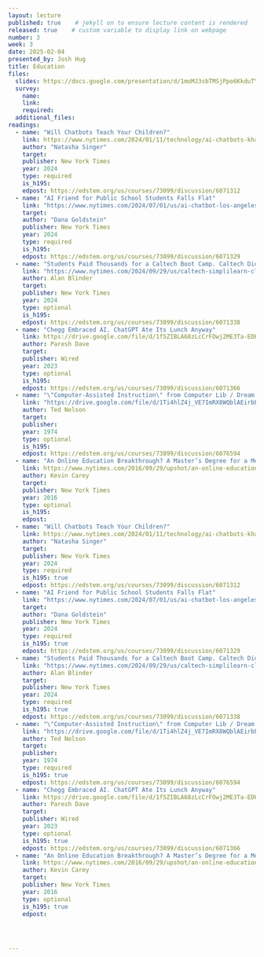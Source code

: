 ```yaml
---
layout: lecture
published: true    # jekyll on to ensure lecture content is rendered
released: true    # custom variable to display link on webpage
number: 3
week: 3
date: 2025-02-04
presented_by: Josh Hug
title: Education
files:
  slides: https://docs.google.com/presentation/d/1moMJ3sbTMSjPpo6KkduTYK6B7sGtak0TdLaqEFlfL1o
  survey:
    name:
    link: 
    required: 
  additional_files:
readings: 
  - name: "Will Chatbots Teach Your Children?"
    link: https://www.nytimes.com/2024/01/11/technology/ai-chatbots-khan-education-tutoring.html
    author: "Natasha Singer"
    target:
    publisher: New York Times
    year: 2024
    type: required
    is_h195: 
    edpost: https://edstem.org/us/courses/73099/discussion/6071312
  - name: "AI Friend for Public School Students Falls Flat"
    link: "https://www.nytimes.com/2024/07/01/us/ai-chatbot-los-angeles-schools.html"
    target:
    author: "Dana Goldstein"
    publisher: New York Times
    year: 2024
    type: required
    is_h195: 
    edpost: https://edstem.org/us/courses/73099/discussion/6071329
  - name: "Students Paid Thousands for a Caltech Boot Camp. Caltech Didn’t Teach It."
    link: "https://www.nytimes.com/2024/09/29/us/caltech-simplilearn-class-students.html"
    author: Alan Blinder
    target:
    publisher: New York Times
    year: 2024
    type: optional
    is_h195: 
    edpost: https://edstem.org/us/courses/73099/discussion/6071338
  - name: "Chegg Embraced AI. ChatGPT Ate Its Lunch Anyway"
    link: https://drive.google.com/file/d/1f5ZIBLA68zLcCrFOwj2ME3Ta-EDKtEbQ/view?usp=drive_link
    author: Paresh Dave
    target:
    publisher: Wired
    year: 2023
    type: optional
    is_h195: 
    edpost: https://edstem.org/us/courses/73099/discussion/6071366  
  - name: "\"Computer-Assisted Instruction\" from Computer Lib / Dream Machines"
    link: "https://drive.google.com/file/d/1Ti4hlZ4j_VE7ImRX8WQblAEirbEV9n0n/view?usp=sharing"
    author: Ted Nelson
    target:
    publisher: 
    year: 1974
    type: optional
    is_h195: 
    edpost: https://edstem.org/us/courses/73099/discussion/6076594
  - name: "An Online Education Breakthrough? A Master’s Degree for a Mere $7,000"
    link: https://www.nytimes.com/2016/09/29/upshot/an-online-education-breakthrough-a-masters-degree-for-a-mere-7000.html
    author: Kevin Carey
    target:
    publisher: New York Times
    year: 2016
    type: optional
    is_h195: 
    edpost: 
  - name: "Will Chatbots Teach Your Children?"
    link: https://www.nytimes.com/2024/01/11/technology/ai-chatbots-khan-education-tutoring.html
    author: "Natasha Singer"
    target:
    publisher: New York Times
    year: 2024
    type: required
    is_h195: true
    edpost: https://edstem.org/us/courses/73099/discussion/6071312
  - name: "AI Friend for Public School Students Falls Flat"
    link: "https://www.nytimes.com/2024/07/01/us/ai-chatbot-los-angeles-schools.html"
    target:
    author: "Dana Goldstein"
    publisher: New York Times
    year: 2024
    type: required
    is_h195: true
    edpost: https://edstem.org/us/courses/73099/discussion/6071329
  - name: "Students Paid Thousands for a Caltech Boot Camp. Caltech Didn’t Teach It."
    link: "https://www.nytimes.com/2024/09/29/us/caltech-simplilearn-class-students.html"
    author: Alan Blinder
    target:
    publisher: New York Times
    year: 2024
    type: required
    is_h195: true
    edpost: https://edstem.org/us/courses/73099/discussion/6071338
  - name: "\"Computer-Assisted Instruction\" from Computer Lib / Dream Machines"
    link: "https://drive.google.com/file/d/1Ti4hlZ4j_VE7ImRX8WQblAEirbEV9n0n/view?usp=sharing"
    author: Ted Nelson
    target:
    publisher: 
    year: 1974
    type: required
    is_h195: true
    edpost: https://edstem.org/us/courses/73099/discussion/6076594
  - name: "Chegg Embraced AI. ChatGPT Ate Its Lunch Anyway"
    link: https://drive.google.com/file/d/1f5ZIBLA68zLcCrFOwj2ME3Ta-EDKtEbQ/view?usp=drive_link
    author: Paresh Dave
    target:
    publisher: Wired
    year: 2023
    type: optional
    is_h195: true
    edpost: https://edstem.org/us/courses/73099/discussion/6071366  
  - name: "An Online Education Breakthrough? A Master’s Degree for a Mere $7,000"
    link: https://www.nytimes.com/2016/09/29/upshot/an-online-education-breakthrough-a-masters-degree-for-a-mere-7000.html
    author: Kevin Carey
    target:
    publisher: New York Times
    year: 2016
    type: optional
    is_h195: true
    edpost: 




---
```


<!-- information here -->
